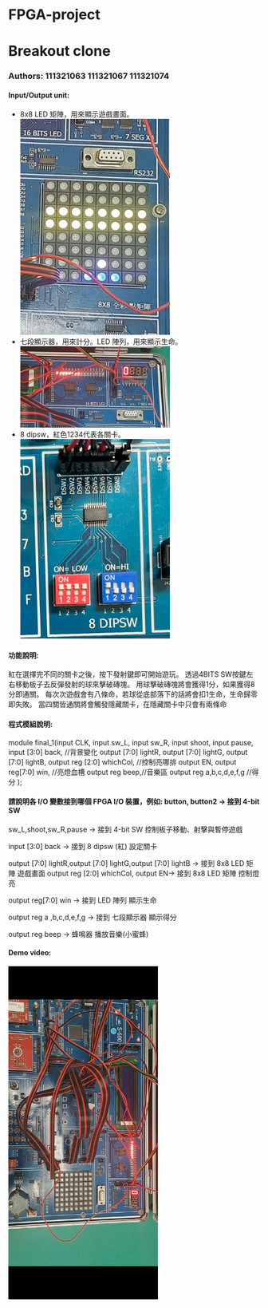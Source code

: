 # FPGA-project
# Breakout clone
### Authors: 111321063 111321067 111321074

#### Input/Output unit:<br>
* 8x8 LED 矩陣，用來顯示遊戲畫面。<br>
<img src="https://github.com/kai2777/Breakout/blob/master/image/Screenshot_20240111_223343_Gallery.jpg" width="300"/><br>
* 七段顯示器，用來計分。LED 陣列，用來顯示生命。<br>
<img src="https://github.com/kai2777/Breakout/blob/master/image/Screenshot_20240111_223408_Gallery.jpg" width="300"/><br>
* 8 dipsw，紅色1234代表各關卡。<br>
  <img src="https://github.com/kai2777/Breakout/blob/master/image/IMG_2357.jpg" width="300"/><br>
#### 功能說明:<br>
紅在選擇完不同的關卡之後，按下發射鍵即可開始遊玩。
透過4BITS SW按鍵左右移動板子去反彈發射的球來擊破磚塊。
用球擊破磚塊將會獲得1分，如果獲得8分即通關。
每次次遊戲會有八條命，若球從底部落下的話將會扣1生命，生命歸零即失敗。
當四關皆通關將會觸發隱藏關卡，在隱藏關卡中只會有兩條命<br>

#### 程式模組說明:<br>
module final_1(input CLK,
					 input sw_L,
					 input sw_R,
					 input shoot,
					 input pause,
					 input [3:0] back,    //背景變化
					 output [7:0] lightR,
					 output [7:0] lightG,
					 output [7:0] lightB,
					 output reg [2:0] whichCol,  //控制亮哪排
					 output EN,
					 output reg[7:0] win,  //亮燈血槽
                output reg beep,//音樂區
					 output reg a,b,c,d,e,f,g //得分
);

#### 請說明各 I/O 變數接到哪個 FPGA I/O 裝置，例如: button, button2 -> 接到 4-bit SW <br>
sw_L,shoot,sw_R,pause -> 接到 4-bit SW
控制板子移動、射擊與暫停遊戲

input [3:0] back -> 接到 8 dipsw (紅)
設定關卡

output [7:0] lightR,output [7:0] lightG,output [7:0] lightB -> 接到 8x8 LED 矩陣
遊戲畫面
output reg [2:0] whichCol, output EN-> 接到 8x8 LED 矩陣
控制燈亮

output reg[7:0] win -> 接到 LED 陣列
顯示生命

output reg a ,b,c,d,e,f,g -> 接到 七段顯示器
顯示得分

output reg beep -> 蜂鳴器
播放音樂(小蜜蜂)
#### Demo video:

<a href="https://drive.google.com/file/d/14E_wsB2Xj6BRjAoWndypQ4MNN204yvR6/view?usp=sharing" title="Demo Video"><img src="https://github.com/kai2777/Breakout/blob/master/image/Screenshot_20240111_235918_Gallery.jpg" alt="Demo Video" width="300"/></a>
